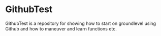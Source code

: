 # GithubTest
GithubTest is a repository for showing how to start on groundlevel using Github and how to maneuver and learn functions etc.
